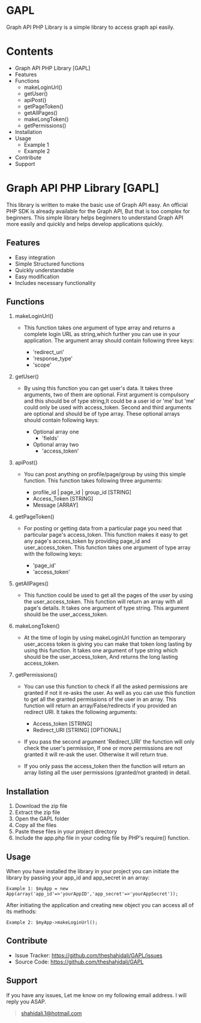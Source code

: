 # GAPL
Graph API PHP Library is a simple library to access graph api easily.

Contents
========
- Graph API PHP Library [GAPL]
- Features
- Functions
	- makeLoginUrl()
	- getUser()
	- apiPost()
	- getPageToken()
	- getAllPages()
	- makeLongToken()
	- getPermissions()
- Installation
- Usage
	- Example 1
	- Example 2
- Contribute
- Support

Graph API PHP Library [GAPL]
============================

This library is written to make the basic use of Graph API easy. An official PHP SDK is already available for the Graph API, But that is too complex for beginners. This simple library helps beginners to understand Graph API more easily and quickly and helps develop applications quickly.

Features
--------

- Easy integration
- Simple Structured functions
- Quickly understandable
- Easy modification
- Includes necessary functionality

Functions
---------

1. makeLoginUrl()

	- This function takes one argument of type array and returns a complete login URL as string,which further you can use in your application. The argument array should contain following three keys:

		- 'redirect_uri'
		- 'response_type'
		- 'scope'

2. getUser()

	- By using this function you can get user's data. It takes three arguments, two of them are optional. First argument is compulsory and this should be of type string,It could be a user id or 'me' but 'me' could only be used with access_token. Second and third arguments are optional and should be of type array. These optional arrays should contain following keys:

		- Optional array one
			- 'fields'
		- Optional array two
			- 'access_token'
3. apiPost()

	- You can post anything on profile/page/group by using this simple function. This function takes following three arguments:

		- profile_id | page_id | group_id	[STRING]
		- Access_Token	[STRING]
		- Message	[ARRAY]

4. getPageToken()

	- For posting or getting data from a particular page you need that particular page's access_token. This function makes it easy to get any page's access_token by providing page_id and user_access_token. This function takes one argument of type array with the following keys:

		- 'page_id'
		- 'access_token'

5. getAllPages()

	- This function could be used to get all the pages of the user by using the user_access_token.
	This function will return an array with all page's details. It takes one argument of type string. This argument should be the user_access_token.

6. makeLongToken()

	- At the time of login by using makeLoginUrl function an temporary user_access token is giving you can make that token long lasting by using this function. It takes one argument of type string which should be the user_access_token, And returns the long lasting access_token.

7. getPermissions()

	- You can use this function to check if all the asked permissions are granted if not it re-asks the user. As well as you can use this function to get all the granted permissions of the user in an array. This function will return an array/False/redirects if you provided an redirect URI. It takes the following arguments:

		- Access_token [STRING]
		- Redirect_URI [STRING] [OPTIONAL]

	- If you pass the second argument 'Redirect_URI' the function will only check the user's permission, If one or more permissions are not granted it will re-ask the user. Otherwise it will return true.
	- If you only pass the access_token then the function will return an array listing all the user permissions (granted/not granted) in detail.

Installation
------------

1. Download the zip file
2. Extract the zip file
3. Open the GAPL folder
4. Copy all the files
5. Paste these files in your project directory
6. Include the app.php file in your coding file by PHP's require() function.

Usage
-----

When you have installed the library in your project you can initiate the library by passing your app_id and app_secret in an array:

	Example 1: $myApp = new App(array('app_id'=>'yourAppID','app_secret'=>'yourAppSecret'));

After initiating the application and creating new object you can access all of its methods:

	Example 2: $myApp->makeLoginUrl();

Contribute
----------

- Issue Tracker: https://github.com/theshahidali/GAPL/issues
- Source Code: https://github.com/theshahidali/GAPL

Support
-------

If you have any issues, Let me know on my following email address. I will reply you ASAP.

>shahidali.1@hotmail.com
